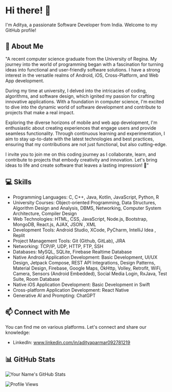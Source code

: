 <!-- Introduction -->
# Hi there! 👋
I'm Aditya, a passionate Software Developer from India. Welcome to my GitHub profile!

<!-- About Me -->
## 🌟 About Me

"A recent computer science graduate from the University of Regina. My journey into the world of programming began with a fascination for turning ideas into functional and user-friendly software solutions. I have a strong interest in the versatile realms of Android, iOS, Cross-Platform, and Web App development.

During my time at university, I delved into the intricacies of coding, algorithms, and software design, which ignited my passion for crafting innovative applications. With a foundation in computer science, I'm excited to dive into the dynamic world of software development and contribute to projects that make a real impact.

Exploring the diverse horizons of mobile and web app development, I'm enthusiastic about creating experiences that engage users and provide seamless functionality. Through continuous learning and experimentation, I aim to stay up-to-date with the latest technologies and best practices, ensuring that my contributions are not just functional, but also cutting-edge.

I invite you to join me on this coding journey as I collaborate, learn, and contribute to projects that embody creativity and innovation. Let's bring ideas to life and create software that leaves a lasting impression! 🚀"

<!-- Skills -->
## 💻 Skills
- Programming Languages: C, C++, Java, Kotlin, JavaScript, Python, R
- University Courses: Object-oriented Programming, Data Structures, Algorithm 
  Design and Analysis, DBMS, Networking, Computer System Architecture, 
  Compiler Design
- Web Technologies: HTML, CSS, JavaScript, Node.js, Bootstrap, MongoDB, 
  React.js, AJAX, JSON , XML
- Development Tools: Android Studio, XCode, PyCharm, IntelliJ Idea , Replit 
- Project Management Tools: Git (Github, GitLab), JIRA
- Networking: TCP/IP, UDP, HTTP, FTP, SSH
- Databases: MySQL, SQLite, Firebase Realtime Database
- Native Android Application Development: Basic Development, UI/UX Design,
  Jetpack Compose, REST API Integrations, Design Patterns, Material Design,
  Firebase, Google Maps, OkHttp, Volley, Retrofit, WiFi, Camera, Sensors 
  (Android Embedded), Social Media Login, RxJava, Test Suite, Room Database
- Native iOS Application Development: Basic Development in Swift
- Cross-platform Application Development: React Native
- Generative AI and Prompting: ChatGPT


<!-- Connect with Me -->
## 📫 Connect with Me
You can find me on various platforms. Let's connect and share our knowledge:
- LinkedIn: www.linkedin.com/in/adityaparmar092781219

<!-- Stats -->
## 📊 GitHub Stats
![Your Name's GitHub Stats](https://github-readme-stats.vercel.app/api?username=adi6504&show_icons=true&count_private=true&hide=contribs,issues&theme=radical)

<!-- Visitors -->
![Profile Views](https://komarev.com/ghpvc/?username=adi6504)

